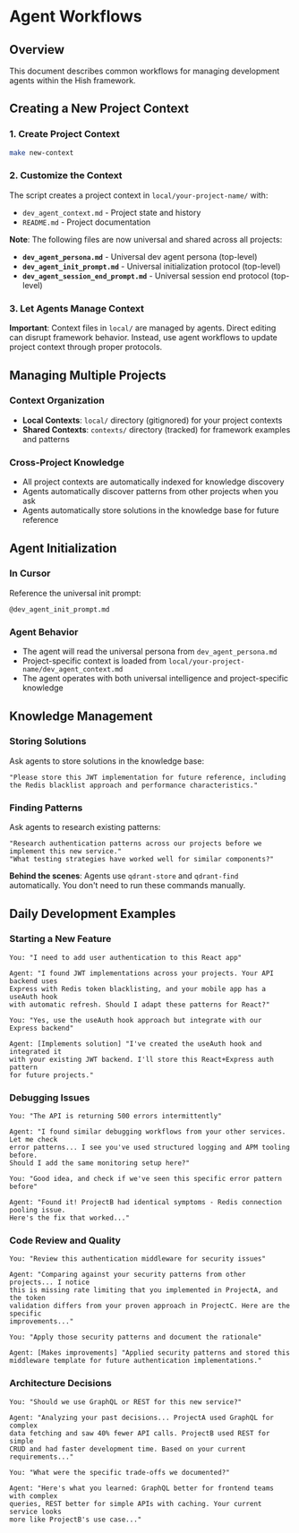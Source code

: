 # Agent Workflows

## Overview

This document describes common workflows for managing development agents within the Hish framework.

## Creating a New Project Context

### 1. Create Project Context
```bash
make new-context
```

### 2. Customize the Context
The script creates a project context in `local/your-project-name/` with:
- `dev_agent_context.md` - Project state and history
- `README.md` - Project documentation

**Note**: The following files are now universal and shared across all projects:
- **`dev_agent_persona.md`** - Universal dev agent persona (top-level)
- **`dev_agent_init_prompt.md`** - Universal initialization protocol (top-level)
- **`dev_agent_session_end_prompt.md`** - Universal session end protocol (top-level)

### 3. Let Agents Manage Context
**Important**: Context files in `local/` are managed by agents. Direct editing can disrupt framework behavior. Instead, use agent workflows to update project context through proper protocols.

## Managing Multiple Projects

### Context Organization
- **Local Contexts**: `local/` directory (gitignored) for your project contexts
- **Shared Contexts**: `contexts/` directory (tracked) for framework examples and patterns

### Cross-Project Knowledge
- All project contexts are automatically indexed for knowledge discovery
- Agents automatically discover patterns from other projects when you ask
- Agents automatically store solutions in the knowledge base for future reference

## Agent Initialization

### In Cursor
Reference the universal init prompt:
```
@dev_agent_init_prompt.md
```

### Agent Behavior
- The agent will read the universal persona from `dev_agent_persona.md`
- Project-specific context is loaded from `local/your-project-name/dev_agent_context.md`
- The agent operates with both universal intelligence and project-specific knowledge

## Knowledge Management

### Storing Solutions
Ask agents to store solutions in the knowledge base:
```
"Please store this JWT implementation for future reference, including the Redis blacklist approach and performance characteristics."
```

### Finding Patterns
Ask agents to research existing patterns:
```
"Research authentication patterns across our projects before we implement this new service."
"What testing strategies have worked well for similar components?"
```

**Behind the scenes**: Agents use `qdrant-store` and `qdrant-find` automatically. You don't need to run these commands manually.

## Daily Development Examples

### Starting a New Feature
```
You: "I need to add user authentication to this React app"

Agent: "I found JWT implementations across your projects. Your API backend uses
Express with Redis token blacklisting, and your mobile app has a useAuth hook
with automatic refresh. Should I adapt these patterns for React?"

You: "Yes, use the useAuth hook approach but integrate with our Express backend"

Agent: [Implements solution] "I've created the useAuth hook and integrated it
with your existing JWT backend. I'll store this React+Express auth pattern
for future projects."
```

### Debugging Issues
```
You: "The API is returning 500 errors intermittently"

Agent: "I found similar debugging workflows from your other services. Let me check
error patterns... I see you've used structured logging and APM tooling before.
Should I add the same monitoring setup here?"

You: "Good idea, and check if we've seen this specific error pattern before"

Agent: "Found it! ProjectB had identical symptoms - Redis connection pooling issue.
Here's the fix that worked..."
```

### Code Review and Quality
```
You: "Review this authentication middleware for security issues"

Agent: "Comparing against your security patterns from other projects... I notice
this is missing rate limiting that you implemented in ProjectA, and the token
validation differs from your proven approach in ProjectC. Here are the specific
improvements..."

You: "Apply those security patterns and document the rationale"

Agent: [Makes improvements] "Applied security patterns and stored this
middleware template for future authentication implementations."
```

### Architecture Decisions
```
You: "Should we use GraphQL or REST for this new service?"

Agent: "Analyzing your past decisions... ProjectA used GraphQL for complex
data fetching and saw 40% fewer API calls. ProjectB used REST for simple
CRUD and had faster development time. Based on your current requirements..."

You: "What were the specific trade-offs we documented?"

Agent: "Here's what you learned: GraphQL better for frontend teams with complex
queries, REST better for simple APIs with caching. Your current service looks
more like ProjectB's use case..."
```
